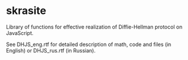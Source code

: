 # skrasite
Library of functions for effective realization of Diffie-Hellman protocol on JavaScript.

See DHJS_eng.rtf for detailed description of math, code and files (in English) or DHJS_rus.rtf (in Russian).

